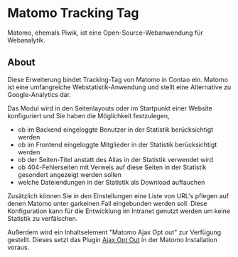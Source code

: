 Matomo Tracking Tag
===================

Matomo, ehemals Piwik, ist eine Open-Source-Webanwendung für Webanalytik.


About
-----
Diese Erweiterung bindet Tracking-Tag von Matomo in Contao ein. Matomo ist eine umfangreiche Webstatistik-Anwendung und stellt eine Alternative zu Google-Analytics dar.

Das Modul wird in den Seitenlayouts oder im Startpunkt einer Website konfiguriert und Sie haben die Möglichkeit festzulegen,

- ob im Backend eingeloggte Benutzer in der Statistik berücksichtigt werden
- ob im Frontend eingeloggte Mitglieder in der Statistik berücksichtigt werden
- ob der Seiten-Titel anstatt des Alias in der Statistik verwendet wird
- ob 404-Fehlerseiten mit Verweis auf diese Seiten in der Statistik gesondert angezeigt werden sollen
- welche Dateiendungen in der Statistik als Download auftauchen

Zusätzlich können Sie in den Einstellungen eine Liste von URL's pflegen auf denen Matomo unter garkeinen Fall eingebunden werden soll. Diese Konfiguration kann für die Entwicklung im Intranet genutzt werden um keine Statistik zu verfälschen.

Außerdem wird ein Inhaltselement "Matomo Ajax Opt out" zur Verfügung gestellt. Dieses setzt das Plugin [Ajax Opt Out](https://plugins.matomo.org/AjaxOptOut) in der Matomo Installation voraus.
